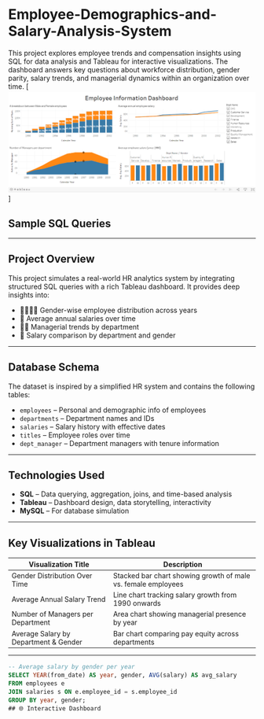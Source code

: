 # Employee-Demographics-and-Salary-Analysis-System

This project explores employee trends and compensation insights using SQL for data analysis and Tableau for interactive visualizations. The dashboard answers key questions about workforce distribution, gender parity, salary trends, and managerial dynamics within an organization over time.
[![Dashboard Thumbnail](https://github.com/SayantaniSengupta/Employee-Demographics-and-Salary-Analysis-System/blob/169b59bdd22cda1ed28cef28ebb63b74b5382fb5/screenshot.png)]
##  Sample SQL Queries
---

##  Project Overview

This project simulates a real-world HR analytics system by integrating structured SQL queries with a rich Tableau dashboard. It provides deep insights into:

- 👨‍👩‍👧‍👦 Gender-wise employee distribution across years
- 💸 Average annual salaries over time
- 🧑‍💼 Managerial trends by department
- 🏢 Salary comparison by department and gender

---

##  Database Schema

The dataset is inspired by a simplified HR system and contains the following tables:

- `employees` – Personal and demographic info of employees
- `departments` – Department names and IDs
- `salaries` – Salary history with effective dates
- `titles` – Employee roles over time
- `dept_manager` – Department managers with tenure information

---

##  Technologies Used

- **SQL** – Data querying, aggregation, joins, and time-based analysis
- **Tableau** – Dashboard design, data storytelling, interactivity
- **MySQL** – For database simulation 

---

##  Key Visualizations in Tableau

| Visualization Title                     | Description |
|----------------------------------------|-------------|
| Gender Distribution Over Time          | Stacked bar chart showing growth of male vs. female employees |
| Average Annual Salary Trend            | Line chart tracking salary growth from 1990 onwards |
| Number of Managers per Department      | Area chart showing managerial presence by year |
| Average Salary by Department & Gender  | Bar chart comparing pay equity across departments |

---


```sql
-- Average salary by gender per year
SELECT YEAR(from_date) AS year, gender, AVG(salary) AS avg_salary
FROM employees e
JOIN salaries s ON e.employee_id = s.employee_id
GROUP BY year, gender;
## 🌐 Interactive Dashboard



